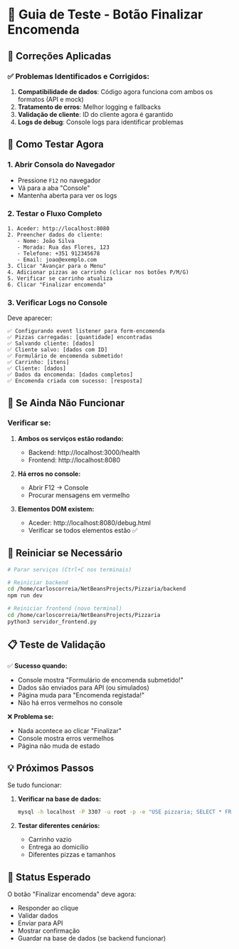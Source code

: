 # 🔧 Guia de Teste - Botão Finalizar Encomenda

## 🎯 Correções Aplicadas

### ✅ **Problemas Identificados e Corrigidos:**

1. **Compatibilidade de dados**: Código agora funciona com ambos os formatos (API e mock)
2. **Tratamento de erros**: Melhor logging e fallbacks
3. **Validação de cliente**: ID do cliente agora é garantido
4. **Logs de debug**: Console logs para identificar problemas

## 🧪 **Como Testar Agora**

### 1. **Abrir Consola do Navegador**
- Pressione `F12` no navegador
- Vá para a aba "Console"
- Mantenha aberta para ver os logs

### 2. **Testar o Fluxo Completo**
```
1. Aceder: http://localhost:8080
2. Preencher dados do cliente:
   - Nome: João Silva
   - Morada: Rua das Flores, 123
   - Telefone: +351 912345678
   - Email: joao@exemplo.com
3. Clicar "Avançar para o Menu"
4. Adicionar pizzas ao carrinho (clicar nos botões P/M/G)
5. Verificar se carrinho atualiza
6. Clicar "Finalizar encomenda"
```

### 3. **Verificar Logs no Console**
Deve aparecer:
```
✅ Configurando event listener para form-encomenda
✅ Pizzas carregadas: [quantidade] encontradas
✅ Salvando cliente: [dados]
✅ Cliente salvo: [dados com ID]
✅ Formulário de encomenda submetido!
✅ Carrinho: [itens]
✅ Cliente: [dados]
✅ Dados da encomenda: [dados completos]
✅ Encomenda criada com sucesso: [resposta]
```

## 🐛 **Se Ainda Não Funcionar**

### Verificar se:
1. **Ambos os serviços estão rodando:**
   - Backend: http://localhost:3000/health
   - Frontend: http://localhost:8080

2. **Há erros no console:**
   - Abrir F12 → Console
   - Procurar mensagens em vermelho

3. **Elementos DOM existem:**
   - Aceder: http://localhost:8080/debug.html
   - Verificar se todos elementos estão ✅

## 🔄 **Reiniciar se Necessário**

```bash
# Parar serviços (Ctrl+C nos terminais)

# Reiniciar backend
cd /home/carloscorreia/NetBeansProjects/Pizzaria/backend
npm run dev

# Reiniciar frontend (novo terminal)
cd /home/carloscorreia/NetBeansProjects/Pizzaria
python3 servidor_frontend.py
```

## 📋 **Teste de Validação**

✅ **Sucesso quando:**
- Console mostra "Formulário de encomenda submetido!"
- Dados são enviados para API (ou simulados)
- Página muda para "Encomenda registada!"
- Não há erros vermelhos no console

❌ **Problema se:**
- Nada acontece ao clicar "Finalizar"
- Console mostra erros vermelhos
- Página não muda de estado

## 💡 **Próximos Passos**

Se tudo funcionar:
1. **Verificar na base de dados:**
   ```bash
   mysql -h localhost -P 3307 -u root -p -e "USE pizzaria; SELECT * FROM encomendas ORDER BY id DESC LIMIT 3;"
   ```

2. **Testar diferentes cenários:**
   - Carrinho vazio
   - Entrega ao domicílio
   - Diferentes pizzas e tamanhos

## 🎉 **Status Esperado**

O botão "Finalizar encomenda" deve agora:
- Responder ao clique
- Validar dados
- Enviar para API
- Mostrar confirmação
- Guardar na base de dados (se backend funcionar)

